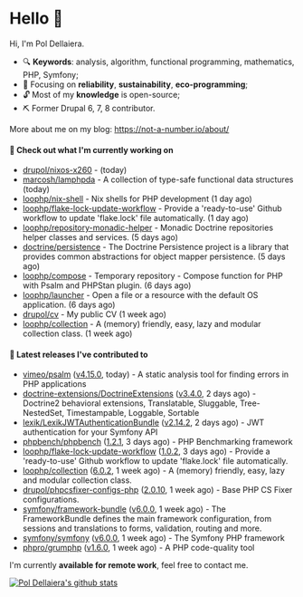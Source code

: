 # Hello 👋

Hi, I'm Pol Dellaiera.

- 🔍 **Keywords**: analysis, algorithm, functional programming, mathematics, PHP, Symfony;
- 🎯 Focusing on **reliability**, **sustainability**, **eco-programming**;
- 🔓 Most of my **knowledge** is open-source;
- ⛏️ Former Drupal 6, 7, 8 contributor.

More about me on my blog: https://not-a-number.io/about/

#### 👷 Check out what I'm currently working on

- [drupol/nixos-x260](https://github.com/drupol/nixos-x260) -  (today)
- [marcosh/lamphpda](https://github.com/marcosh/lamphpda) - A collection of type-safe functional data structures (today)
- [loophp/nix-shell](https://github.com/loophp/nix-shell) - Nix shells for PHP development (1 day ago)
- [loophp/flake-lock-update-workflow](https://github.com/loophp/flake-lock-update-workflow) - Provide a &#39;ready-to-use&#39; Github workflow to update &#39;flake.lock&#39; file automatically. (1 day ago)
- [loophp/repository-monadic-helper](https://github.com/loophp/repository-monadic-helper) - Monadic Doctrine repositories helper classes and services. (5 days ago)
- [doctrine/persistence](https://github.com/doctrine/persistence) - The Doctrine Persistence project is a library that provides common abstractions for object mapper persistence. (5 days ago)
- [loophp/compose](https://github.com/loophp/compose) - Temporary repository - Compose function for PHP with Psalm and PHPStan plugin. (6 days ago)
- [loophp/launcher](https://github.com/loophp/launcher) - Open a file or a resource with the default OS application. (6 days ago)
- [drupol/cv](https://github.com/drupol/cv) - My public CV (1 week ago)
- [loophp/collection](https://github.com/loophp/collection) - A (memory) friendly, easy, lazy and modular collection class. (1 week ago)

#### 🔭 Latest releases I've contributed to

- [vimeo/psalm](https://github.com/vimeo/psalm) ([v4.15.0](https://github.com/vimeo/psalm/releases/tag/v4.15.0), today) - A static analysis tool for finding errors in PHP applications
- [doctrine-extensions/DoctrineExtensions](https://github.com/doctrine-extensions/DoctrineExtensions) ([v3.4.0](https://github.com/doctrine-extensions/DoctrineExtensions/releases/tag/v3.4.0), 2 days ago) - Doctrine2 behavioral extensions, Translatable, Sluggable, Tree-NestedSet, Timestampable, Loggable, Sortable
- [lexik/LexikJWTAuthenticationBundle](https://github.com/lexik/LexikJWTAuthenticationBundle) ([v2.14.2](https://github.com/lexik/LexikJWTAuthenticationBundle/releases/tag/v2.14.2), 2 days ago) - JWT authentication for your Symfony API
- [phpbench/phpbench](https://github.com/phpbench/phpbench) ([1.2.1](https://github.com/phpbench/phpbench/releases/tag/1.2.1), 3 days ago) - PHP Benchmarking framework
- [loophp/flake-lock-update-workflow](https://github.com/loophp/flake-lock-update-workflow) ([1.0.2](https://github.com/loophp/flake-lock-update-workflow/releases/tag/1.0.2), 3 days ago) - Provide a &#39;ready-to-use&#39; Github workflow to update &#39;flake.lock&#39; file automatically.
- [loophp/collection](https://github.com/loophp/collection) ([6.0.2](https://github.com/loophp/collection/releases/tag/6.0.2), 1 week ago) - A (memory) friendly, easy, lazy and modular collection class.
- [drupol/phpcsfixer-configs-php](https://github.com/drupol/phpcsfixer-configs-php) ([2.0.10](https://github.com/drupol/phpcsfixer-configs-php/releases/tag/2.0.10), 1 week ago) - Base PHP CS Fixer configurations.
- [symfony/framework-bundle](https://github.com/symfony/framework-bundle) ([v6.0.0](https://github.com/symfony/framework-bundle/releases/tag/v6.0.0), 1 week ago) - The FrameworkBundle defines the main framework configuration, from sessions and translations to forms, validation, routing and more.
- [symfony/symfony](https://github.com/symfony/symfony) ([v6.0.0](https://github.com/symfony/symfony/releases/tag/v6.0.0), 1 week ago) - The Symfony PHP framework
- [phpro/grumphp](https://github.com/phpro/grumphp) ([v1.6.0](https://github.com/phpro/grumphp/releases/tag/v1.6.0), 1 week ago) - A PHP code-quality tool

I'm currently **available for remote work**, feel free to contact me.

[![Pol Dellaiera's github stats](https://github-readme-stats.vercel.app/api?username=drupol&count_private=true&show_icons=true)](https://github.com/drupol)
